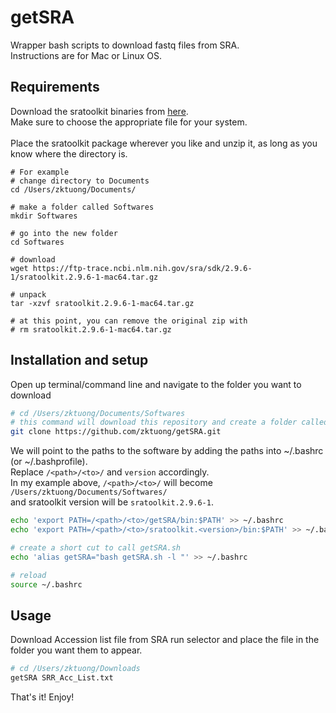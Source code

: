 # getSRA
Wrapper bash scripts to download fastq files from SRA.
<br>Instructions are for Mac or Linux OS.<br>

## Requirements
Download the sratoolkit binaries from [here](https://trace.ncbi.nlm.nih.gov/Traces/sra/sra.cgi?view=software).
<br>Make sure to choose the appropriate file for your system.
<br>
<br>Place the sratoolkit package wherever you like and unzip it, as long as you know where the directory is.
```
# For example
# change directory to Documents
cd /Users/zktuong/Documents/

# make a folder called Softwares
mkdir Softwares

# go into the new folder
cd Softwares

# download
wget https://ftp-trace.ncbi.nlm.nih.gov/sra/sdk/2.9.6-1/sratoolkit.2.9.6-1-mac64.tar.gz

# unpack
tar -xzvf sratoolkit.2.9.6-1-mac64.tar.gz

# at this point, you can remove the original zip with
# rm sratoolkit.2.9.6-1-mac64.tar.gz
```

## Installation and setup
Open up terminal/command line and navigate to the folder you want to download
```bash
# cd /Users/zktuong/Documents/Softwares
# this command will download this repository and create a folder called 'getSRA'
git clone https://github.com/zktuong/getSRA.git
```

We will point to the paths to the software by adding the paths into ~/.bashrc (or ~/.bashprofile).
<br>Replace ```/<path>/<to>/``` and ```version``` accordingly.
<br>In my example above, ```/<path>/<to>/``` will become ```/Users/zktuong/Documents/Softwares/```
<br>and sratoolkit version will be ```sratoolkit.2.9.6-1```.
```bash
echo 'export PATH=/<path>/<to>/getSRA/bin:$PATH' >> ~/.bashrc
echo 'export PATH=/<path>/<to>/sratoolkit.<version>/bin:$PATH' >> ~/.bashrc

# create a short cut to call getSRA.sh
echo 'alias getSRA="bash getSRA.sh -l "' >> ~/.bashrc

# reload
source ~/.bashrc
```

## Usage
Download Accession list file from SRA run selector and place the file in the folder you want them to appear.
```bash
# cd /Users/zktuong/Downloads
getSRA SRR_Acc_List.txt
```

That's it! Enjoy!
